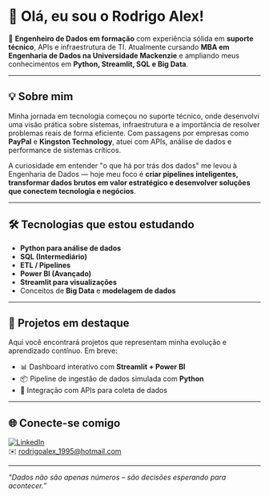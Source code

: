 # 👋 Olá, eu sou o Rodrigo Alex!

🎯 **Engenheiro de Dados em formação** com experiência sólida em **suporte técnico**, APIs e infraestrutura de TI. Atualmente cursando **MBA em Engenharia de Dados na Universidade Mackenzie** e ampliando meus conhecimentos em **Python, Streamlit, SQL e Big Data**.

---

## 💡 Sobre mim

Minha jornada em tecnologia começou no suporte técnico, onde desenvolvi uma visão prática sobre sistemas, infraestrutura e a importância de resolver problemas reais de forma eficiente. Com passagens por empresas como **PayPal** e **Kingston Technology**, atuei com APIs, análise de dados e performance de sistemas críticos.

A curiosidade em entender "o que há por trás dos dados" me levou à Engenharia de Dados — hoje meu foco é **criar pipelines inteligentes, transformar dados brutos em valor estratégico e desenvolver soluções que conectem tecnologia e negócios**.

---

## 🛠️ Tecnologias que estou estudando

- **Python para análise de dados**
- **SQL (Intermediário)**
- **ETL / Pipelines**
- **Power BI (Avançado)**
- **Streamlit para visualizações**
- Conceitos de **Big Data** e **modelagem de dados**

---

## 🚀 Projetos em destaque

Aqui você encontrará projetos que representam minha evolução e aprendizado contínuo. Em breve:

- 📊 Dashboard interativo com **Streamlit + Power BI**
- 📦 Pipeline de ingestão de dados simulada com **Python**
- 🔗 Integração com APIs para coleta de dados

---

## 🌐 Conecte-se comigo

[![LinkedIn](https://img.shields.io/badge/LinkedIn-rodrigoalex--dados-blue?logo=linkedin)](https://www.linkedin.com/in/rodrigoalex-dados)  
✉️ rodrigoalex_1995@hotmail.com

---

_“Dados não são apenas números – são decisões esperando para acontecer.”_
